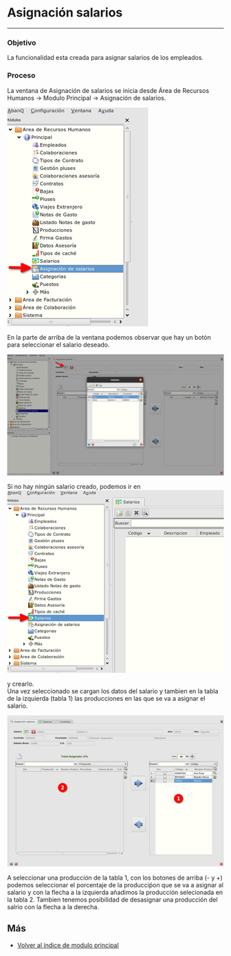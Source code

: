 # Asignación salarios
---------------------------
### Objetivo

   La funcionalidad esta creada para asignar salarios de los empleados.

### Proceso

  La ventana de Asignación de salarios se inicia desde Área de Recursos Humanos -> Modulo Principal -> Asignación de salarios.

  ![Iniciar Asignar salario](./img/uni_asignasalarios1.png)

  En la parte de arriba de la ventana podemos observar que hay un botón para seleccionar el salario deseado.  

  ![Seleccionar salario](./img/uni_asignasalarios3.png)

  Si no hay ningún salario creado, podemos ir en  ![Master salarios](./img/uni_asignasalarios4.png)

  y crearlo.  
  Una vez seleccionado se cargan los datos del salario  y tambien en la tabla de la izquierda (tabla 1) las producciones en las que se va a asignar el salario.

   ![Asignar producciones a salario](./img/uni_asignasalarios5.png)

  A seleccionar una producción de la tabla 1, con los botones de arriba (- y +) podemos seleccionar el porcentaje de la producciṕon que se va a asignar al salario y con la flecha a la izquierda añadimos la producción selecionada en la tabla 2. 
  Tambien tenemos posibilidad de desasignar una producción del salrio con la flecha a la derecha. 


## Más

  * [Volver al índice de modulo principal](../flrrhhppal.md)